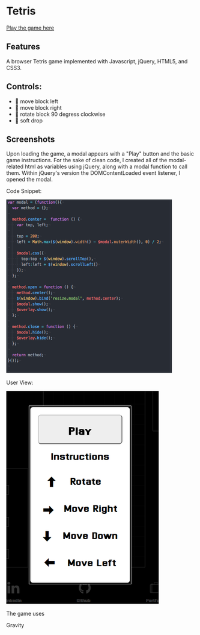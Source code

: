 # Tetris

[Play the game here][live]

[live]: https://guitar71989.github.io/Tetris.js/

## Features

A browser Tetris game implemented with Javascript, jQuery, HTML5, and
CSS3.

## Controls:

  * &#2190; move block left
  * &#2192; move block right
  * &#2191; rotate block 90 degress clockwise
  * &#2193; soft drop

## Screenshots

Upon loading the game, a modal appears with a "Play" button and the basic
game instructions. For the sake of clean code, I created all of the modal-
related html as variables using jQuery, along with a modal function to
call them. Within jQuery's version the DOMContentLoaded event listener,
I opened the modal.

Code Snippet:

![Modal Code](./screenshots/modal.png)


User View:

![Play Game Modal](./screenshots/playmodal.png)






The game uses

Gravity
